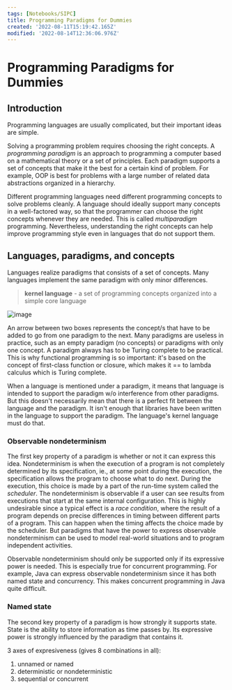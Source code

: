```yaml
---
tags: [Notebooks/SIPC]
title: Programming Paradigms for Dummies
created: '2022-08-11T15:19:42.165Z'
modified: '2022-08-14T12:36:06.976Z'
---
```


# Programming Paradigms for Dummies

## Introduction

Programming languages are usually complicated, but their important ideas are simple. 

Solving a programming problem requires choosing the right concepts. A _programming paradigm_ is an approach to programming a computer based on a mathematical theory or a set of principles. Each paradigm supports a set of concepts that make it the best for a certain kind of problem. For example, OOP is best for problems with a large number of related data abstractions organized in a hierarchy. 

Different programming languages need different programming concepts to solve problems cleanly. A language should ideally support many concepts in a well-factored way, so that the programmer can choose the right concepts whenever they are needed. This is called _multiparadigm_ programming. Nevertheless, understanding the right concepts can help improve programming style even in languages that do not support them.

## Languages, paradigms, and concepts

Languages realize paradigms that consists of a set of concepts. Many languages implement the same paradigm with only minor differences.

> __kernel language__ - a set of programming concepts organized into a simple core language

![image](https://user-images.githubusercontent.com/68677613/184536037-bafd7f77-559c-4007-92d0-196e77f1a92f.png)

An arrow between two boxes represents the concept/s that have to be added to go from one paradigm to the next. Many paradigms are useless in practice, such as an empty paradigm (no concepts) or paradigms with only one concept. A paradigm always has to be Turing complete to be practical. This is why functional programming is so important: it's based on the concept of first-class function or closure, which makes it == to lambda calculus which is Turing complete.

When a language is mentioned under a paradigm, it means that language is intended to support the paradigm w/o interference from other paradigms. But this doesn't necessarily mean that there is a perfect fit between the language and the paradigm. It isn't enough that libraries have been written in the language to support the paradigm. The language's kernel language must do that.

### Observable nondeterminism

The first key property of a paradigm is whether or not it can express this idea. Nondeterminism is when the execution of a program is not completely determined by its specification, ie., at some point during the execution, the specification allows the program to choose what to do next. During the execution, this choice is made by a part of the run-time system called the _scheduler_. The nondeterminism is observable if a user can see results from executions that start at the same internal configuration. This is highly undesirable since a typical effect is a _race condition_, where the result of a program depends on precise differences in timing between different parts of a program. This can happen when the timing affects the choice made by the scheduler. But paradigms that have the power to express observable nondeterminism can be used to model real-world situations and to program independent activities.

Observable nondeterminism should only be supported only if its expressive power is needed. This is especially true for concurrent programming. For example, Java can express observable nondeterminism since it has both named state and concurrency. This makes concurrent programming in Java quite difficult.

### Named state

The second key property of a paradigm is how strongly it supports state. State is the ability to store information as time passes by. Its expressive power is strongly influenced by the paradigm that contains it. 

3 axes of expresiveness (gives 8 combinations in all):
1. unnamed or named
2. deterministic or nondeterministic
3. sequential or concurrent




